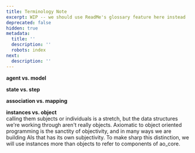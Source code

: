 ```yaml
---
title: Terminology Note
excerpt: WIP -- we should use ReadMe's glossary feature here instead
deprecated: false
hidden: true
metadata:
  title: ''
  description: ''
  robots: index
next:
  description: ''
---
```

**agent vs. model**

**state vs. step**

**association vs. mapping**

**instances vs. object**\
calling them subjects or individuals is a stretch, but the data structures we're working through aren't really objects. Axiomatic to object oriented programming is the sanctity of objectivity, and in many ways we are building AIs that has its own subjectivity. To make sharp this distinction, we will use instances more than objects to refer to components of ao\_core.
